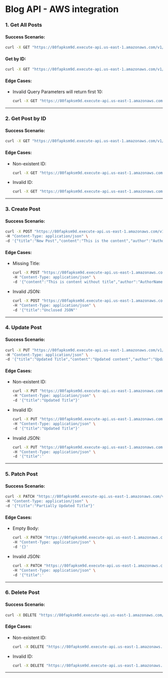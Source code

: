 
# Blog API - AWS integration

### **1. Get All Posts**

#### Success Scenario:
```bash
curl -X GET "https://80fapksm9d.execute-api.us-east-1.amazonaws.com/v1/posts?page=1&limit=2"
```

#### Get by ID:
```bash
curl -X GET "https://80fapksm9d.execute-api.us-east-1.amazonaws.com/v1/posts/d6a03097-347f-4653-b10e-ee195849805a"
```

#### Edge Cases:
- Invalid Query Parameters will return first 10:
  ```bash
  curl -X GET "https://80fapksm9d.execute-api.us-east-1.amazonaws.com/v1/posts?page=abc&limit=-1"
  ```

---

### **2. Get Post by ID**

#### Success Scenario:
```bash
curl -X GET "https://80fapksm9d.execute-api.us-east-1.amazonaws.com/v1/posts/d6a03097-347f-4653-b10e-ee195849805a"
```

#### Edge Cases:
- Non-existent ID:
  ```bash
  curl -X GET "https://80fapksm9d.execute-api.us-east-1.amazonaws.com/v1/posts/9999"
  ```

- Invalid ID:
  ```bash
  curl -X GET "https://80fapksm9d.execute-api.us-east-1.amazonaws.com/v1/posts/abc"
  ```

---

### **3. Create Post**

#### Success Scenario:
```bash
curl -X POST "https://80fapksm9d.execute-api.us-east-1.amazonaws.com/v1/posts" \
-H "Content-Type: application/json" \
-d '{"title":"New Post","content":"This is the content","author":"AuthorName"}'
```

#### Edge Cases:
- Missing Title:
  ```bash
  curl -X POST "https://80fapksm9d.execute-api.us-east-1.amazonaws.com/v1/posts" \
  -H "Content-Type: application/json" \
  -d '{"content":"This is content without title","author":"AuthorName"}'
  ```

- Invalid JSON:
  ```bash
  curl -X POST "https://80fapksm9d.execute-api.us-east-1.amazonaws.com/v1/posts" \
  -H "Content-Type: application/json" \
  -d '{"title":"Unclosed JSON"'
  ```

---

### **4. Update Post**

#### Success Scenario:
```bash
curl -X PUT "https://80fapksm9d.execute-api.us-east-1.amazonaws.com/v1/posts/d6a03097-347f-4653-b10e-ee195849805a" \
-H "Content-Type: application/json" \
-d '{"title":"Updated Title","content":"Updated content","author":"Updated Author"}'
```

#### Edge Cases:
- Non-existent ID:
  ```bash
  curl -X PUT "https://80fapksm9d.execute-api.us-east-1.amazonaws.com/v1/posts/9999" \
  -H "Content-Type: application/json" \
  -d '{"title":"Updated Title"}'
  ```

- Invalid ID:
  ```bash
  curl -X PUT "https://80fapksm9d.execute-api.us-east-1.amazonaws.com/v1/posts/abc" \
  -H "Content-Type: application/json" \
  -d '{"title":"Updated Title"}'
  ```

- Invalid JSON:
  ```bash
  curl -X PUT "https://80fapksm9d.execute-api.us-east-1.amazonaws.com/v1/posts/1" \
  -H "Content-Type: application/json" \
  -d '{"title":'
  ```

---

### **5. Patch Post**

#### Success Scenario:
```bash
curl -X PATCH "https://80fapksm9d.execute-api.us-east-1.amazonaws.com/v1/posts/d6a03097-347f-4653-b10e-ee195849805a" \
-H "Content-Type: application/json" \
-d '{"title":"Partially Updated Title"}'
```

#### Edge Cases:
- Empty Body:
  ```bash
  curl -X PATCH "https://80fapksm9d.execute-api.us-east-1.amazonaws.com/v1/posts/1" \
  -H "Content-Type: application/json" \
  -d '{}'
  ```

- Invalid JSON:
  ```bash
  curl -X PATCH "https://80fapksm9d.execute-api.us-east-1.amazonaws.com/v1/posts/1" \
  -H "Content-Type: application/json" \
  -d '{"title":'
  ```

---

### **6. Delete Post**

#### Success Scenario:
```bash
curl -X DELETE "https://80fapksm9d.execute-api.us-east-1.amazonaws.com/v1/posts/8d04d6ac-51b1-48ad-8a26-109734027132"
```

#### Edge Cases:
- Non-existent ID:
  ```bash
  curl -X DELETE "https://80fapksm9d.execute-api.us-east-1.amazonaws.com/v1/posts/9999"
  ```

- Invalid ID:
  ```bash
  curl -X DELETE "https://80fapksm9d.execute-api.us-east-1.amazonaws.com/v1/posts/abc"
  ```

---

